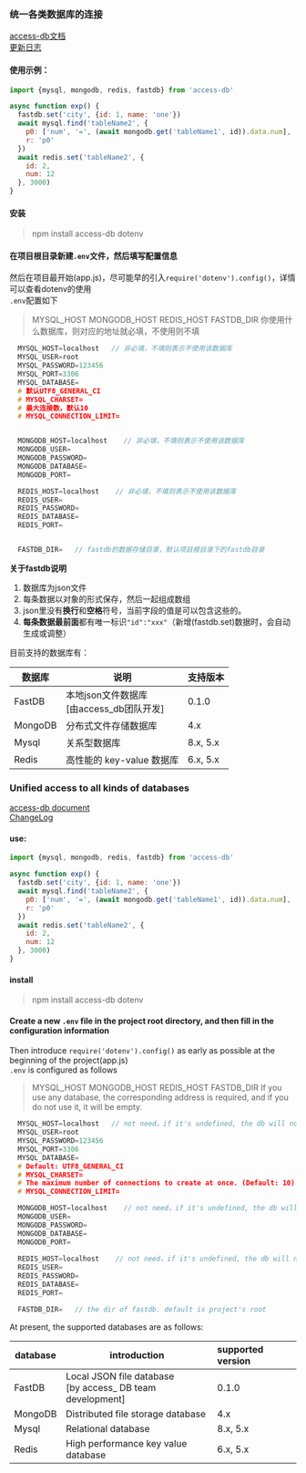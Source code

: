### 统一各类数据库的连接    
[access-db文档](https://access-db.cn)  
[更新日志](https://access-db.cn/%E6%9B%B4%E6%96%B0%E6%97%A5%E5%BF%97)  
#### 使用示例：  
```js 
import {mysql, mongodb, redis, fastdb} from 'access-db'

async function exp() {
  fastdb.set('city', {id: 1, name: 'one'})
  await mysql.find('tableName2', {
    p0: ['num', '=', (await mongodb.get('tableName1', id)).data.num],
    r: 'p0'
  })
  await redis.set('tableName2', {
    id: 2,
    num: 12
  }, 3000)
}
```
  
#### 安装  
> npm install access-db dotenv   

#### 在项目根目录新建`.env`文件，然后填写配置信息   
然后在项目最开始(app.js)，尽可能早的引入`require('dotenv').config()`，详情可以查看dotenv的使用  
`.env`配置如下  
  
> MYSQL_HOST  MONGODB_HOST  REDIS_HOST  FASTDB_DIR
> 你使用什么数据库，则对应的地址就必填，不使用则不填
        
```c
  MYSQL_HOST=localhost   // 非必填，不填则表示不使用该数据库
  MYSQL_USER=root
  MYSQL_PASSWORD=123456
  MYSQL_PORT=3306
  MYSQL_DATABASE=
  # 默认UTF8_GENERAL_CI
  # MYSQL_CHARSET=
  # 最大连接数，默认10
  # MYSQL_CONNECTION_LIMIT=


  MONGODB_HOST=localhost    // 非必填，不填则表示不使用该数据库
  MONGODB_USER=
  MONGODB_PASSWORD=
  MONGODB_DATABASE=
  MONGODB_PORT=

  REDIS_HOST=localhost    // 非必填，不填则表示不使用该数据库
  REDIS_USER=
  REDIS_PASSWORD=
  REDIS_DATABASE=
  REDIS_PORT=


  FASTDB_DIR=   // fastdb的数据存储目录，默认项目根目录下的fastdb目录


```


**关于fastdb说明**

1. 数据库为json文件
2. 每条数据以对象的形式保存，然后一起组成数组
3. json里没有**换行**和**空格**符号，当前字段的值是可以包含这些的。
4. **每条数据最前面**都有唯一标识`"id":"xxx"`（新增(fastdb.set)数据时，会自动生成或调整）  
  
  
   
目前支持的数据库有：  

| 数据库  | 说明                                          | 支持版本 |
| ------- | --------------------------------------------- | :------- |
| FastDB  | 本地json文件数据库<br />\[由access_db团队开发\]  | 0.1.0    |
| MongoDB | 分布式文件存储数据库                          | 4.x      |
| Mysql   | 关系型数据库                                  | 8.x, 5.x |
| Redis   | 高性能的 key-value 数据库                     | 6.x, 5.x |
  
  

  
### Unified access to all kinds of databases     
[access-db document](https://access-db.cn)   
[ChangeLog](https://access-db.cn/%E6%9B%B4%E6%96%B0%E6%97%A5%E5%BF%97)  
#### use:   
```js 
import {mysql, mongodb, redis, fastdb} from 'access-db'

async function exp() {
  fastdb.set('city', {id: 1, name: 'one'})
  await mysql.find('tableName2', {
    p0: ['num', '=', (await mongodb.get('tableName1', id)).data.num],
    r: 'p0'
  })
  await redis.set('tableName2', {
    id: 2,
    num: 12
  }, 3000)
}
```

#### install  
> npm install access-db dotenv    
   
#### Create a new `.env` file in the project root directory, and then fill in the configuration information  
Then introduce `require('dotenv').config()` as early as possible at the beginning of the project(app.js)   
`.env` is configured as follows  
  
> MYSQL_HOST  MONGODB_HOST  REDIS_HOST  FASTDB_DIR
> If you use any database, the corresponding address is required, and if you do not use it, it will be empty.
    
```c  
  MYSQL_HOST=localhost   // not need，if it's undefined, the db will not be used
  MYSQL_USER=root
  MYSQL_PASSWORD=123456
  MYSQL_PORT=3306
  MYSQL_DATABASE=
  # Default: UTF8_GENERAL_CI
  # MYSQL_CHARSET=
  # The maximum number of connections to create at once. (Default: 10)
  # MYSQL_CONNECTION_LIMIT= 

  MONGODB_HOST=localhost    // not need，if it's undefined, the db will not be used
  MONGODB_USER=
  MONGODB_PASSWORD=
  MONGODB_DATABASE=
  MONGODB_PORT=
  
  REDIS_HOST=localhost    // not need，if it's undefined, the db will not be used
  REDIS_USER=
  REDIS_PASSWORD=
  REDIS_DATABASE=
  REDIS_PORT=

  FASTDB_DIR=   // the dir of fastdb. default is project's root
```

  
At present, the supported databases are as follows:    
 
| database | introduction                                                 | supported version |
| -------- | ------------------------------------------------------------ | :---------------- |
| FastDB   | Local JSON file database<br /> \[by access_ DB team development\] | 0.1.0        |
| MongoDB  | Distributed file storage database                            | 4.x               |
| Mysql    | Relational database                                          | 8.x, 5.x          |
| Redis    | High performance key value database                          | 6.x, 5.x          |

  




